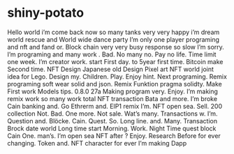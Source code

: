 # shiny-potato
Hello world  i’m come back now so many tanks very very happy i’m dream  world rescue  and  World  wide dance party  I’m only one player programing and nft and fand  or. Block chain very very busy  response  so slow  I’m sorry. I’m programing and many work  .  Bad. No many  no. Pay no life. Time limit  one week. I’m  creator work. start  First  day. to  5year  first time. Bitcoin make  Second  time. NFT Design  Japanese old Design Pixel art  NFT world  joint  idea for  Lego. Design  my. Children. Play. Enjoy hint. Next  programing.  Remix programing soft wear  solid and json. Remix  Funktion  pragma solidty.  Make  First  work   Models tips. 0.8.0  27a   Making program  very.  Enjoy. I’m making  remix work  so many work total  NFT transaction    Bata  and  more. I’m broke Cain banking  and. Go Ethrerm  and. EIP1  remix   I’m. NFT open  sea. Sell. 200 collection   Not. Bad. One  more. Not sale.  Wat’s  many. Transactions  w.  I’m.  Question and.  Blöcke. Cain.  Quest.   So. Long  line. and. Many. Transaction Brock date world   Long  time  start   Morning. Work. Night  Time  quest  block  Cain   One. man’s.  I’m open sea  NFT after ?   Enjoy. Research   Before for ever  changing. Token  and. NFT  character  for ever  I’m making Dapp 

